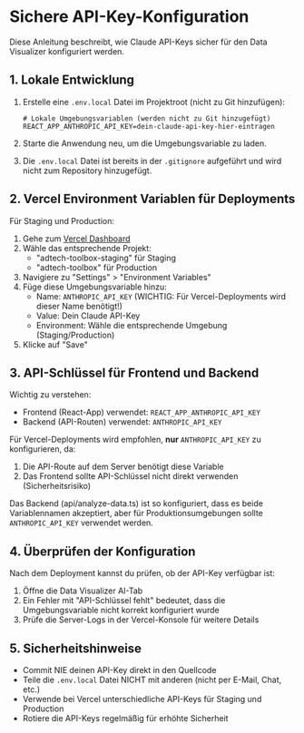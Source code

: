 # Sichere API-Key-Konfiguration

Diese Anleitung beschreibt, wie Claude API-Keys sicher für den Data Visualizer konfiguriert werden.

## 1. Lokale Entwicklung

1. Erstelle eine `.env.local` Datei im Projektroot (nicht zu Git hinzufügen):
   ```
   # Lokale Umgebungsvariablen (werden nicht zu Git hinzugefügt)
   REACT_APP_ANTHROPIC_API_KEY=dein-claude-api-key-hier-eintragen
   ```

2. Starte die Anwendung neu, um die Umgebungsvariable zu laden.

3. Die `.env.local` Datei ist bereits in der `.gitignore` aufgeführt und wird nicht zum Repository hinzugefügt.

## 2. Vercel Environment Variablen für Deployments

Für Staging und Production:

1. Gehe zum [Vercel Dashboard](https://vercel.com)
2. Wähle das entsprechende Projekt:
   - "adtech-toolbox-staging" für Staging
   - "adtech-toolbox" für Production
3. Navigiere zu "Settings" > "Environment Variables"
4. Füge diese Umgebungsvariable hinzu:
   - Name: `ANTHROPIC_API_KEY` (WICHTIG: Für Vercel-Deployments wird dieser Name benötigt!)
   - Value: Dein Claude API-Key
   - Environment: Wähle die entsprechende Umgebung (Staging/Production)
5. Klicke auf "Save"

## 3. API-Schlüssel für Frontend und Backend

Wichtig zu verstehen:
- Frontend (React-App) verwendet: `REACT_APP_ANTHROPIC_API_KEY`
- Backend (API-Routen) verwendet: `ANTHROPIC_API_KEY`

Für Vercel-Deployments wird empfohlen, **nur** `ANTHROPIC_API_KEY` zu konfigurieren, da:
1. Die API-Route auf dem Server benötigt diese Variable
2. Das Frontend sollte API-Schlüssel nicht direkt verwenden (Sicherheitsrisiko)

Das Backend (api/analyze-data.ts) ist so konfiguriert, dass es beide Variablennamen akzeptiert, aber für Produktionsumgebungen sollte `ANTHROPIC_API_KEY` verwendet werden.

## 4. Überprüfen der Konfiguration

Nach dem Deployment kannst du prüfen, ob der API-Key verfügbar ist:

1. Öffne die Data Visualizer AI-Tab
2. Ein Fehler mit "API-Schlüssel fehlt" bedeutet, dass die Umgebungsvariable nicht korrekt konfiguriert wurde
3. Prüfe die Server-Logs in der Vercel-Konsole für weitere Details

## 5. Sicherheitshinweise

- Commit NIE deinen API-Key direkt in den Quellcode
- Teile die `.env.local` Datei NICHT mit anderen (nicht per E-Mail, Chat, etc.)
- Verwende bei Vercel unterschiedliche API-Keys für Staging und Production
- Rotiere die API-Keys regelmäßig für erhöhte Sicherheit 